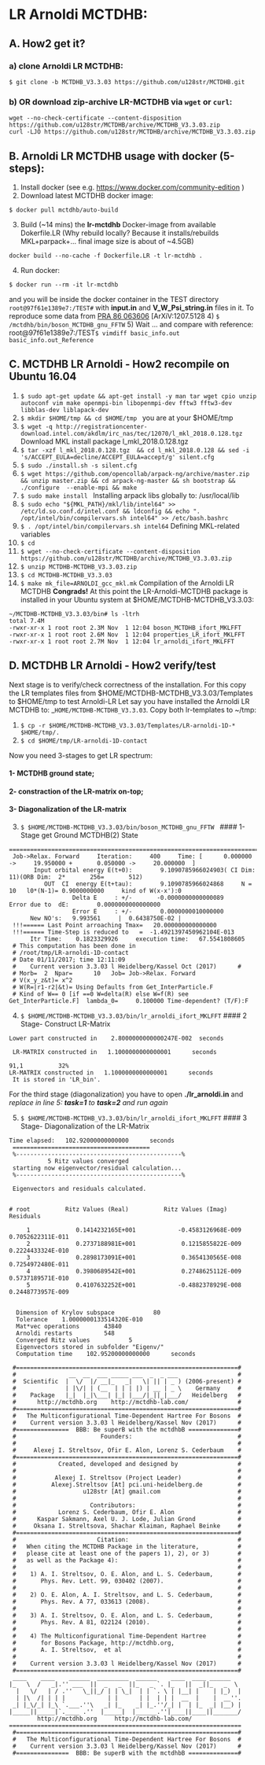 # LR Arnoldi MCTDHB:
## A. How2 get it?

### a) clone Arnoldi LR MCTDHB:
```$ git clone -b MCTDHB_V3.3.03 https://github.com/u128str/MCTDHB.git```
### b) OR download zip-archive LR-MCTDHB via ```wget``` or ```curl```:
```
wget --no-check-certificate --content-disposition https://github.com/u128str/MCTDHB/archive/MCTDHB_V3.3.03.zip
curl -LJO https://github.com/u128str/MCTDHB/archive/MCTDHB_V3.3.03.zip
```

## B. Arnoldi LR MCTDHB usage with docker (5-steps):
1)  Install docker (see e.g. https://www.docker.com/community-edition )
2)  Download latest MCTDHB docker image:
```
$ docker pull mctdhb/auto-build
```
3)  Build (~14 mins) the __lr-mctdhb__ Docker-image from available Dokerfile.LR (Why rebuild locally? Because it  installs/rebuilds MKL+parpack+... final image size is about of ~4.5GB)
```
docker build --no-cache -f Dockerfile.LR -t lr-mctdhb . 
```
4)  Run docker:
```
$ docker run --rm -it lr-mctdhb 
```
and you will be inside the docker container in the TEST directory ```root@97f61e1389e7:/TEST#``` with
__input.in__ and __V_W_Psi_string.in__ files in it. To reproduce some data from [PRA 86 063606](https://journals.aps.org/pra/abstract/10.1103/PhysRevA.86.063606) [ArXiV:1207.5128
4) ````$ /mctdhb/bin/boson_MCTDHB_gnu_FFTW````
5) Wait ... and compare with reference:
root@97f61e1389e7:/TEST```$ vimdiff basic_info.out basic_info.out_Reference ```


## C. MCTDHB LR Arnoldi - How2 recompile on Ubuntu 16.04
1) ```$ sudo apt-get update && apt-get install -y man tar wget cpio unzip autoconf vim make openmpi-bin libopenmpi-dev fftw3 fftw3-dev libblas-dev liblapack-dev ``` 
2) ```$ mkdir $HOME/tmp && cd $HOME/tmp ```  you are at your $HOME/tmp
3) ```$ wget -q http://registrationcenter-download.intel.com/akdlm/irc_nas/tec/12070/l_mkl_2018.0.128.tgz  ``` Download MKL install package l_mkl_2018.0.128.tgz
4) ```$ tar -xzf l_mkl_2018.0.128.tgz  && cd l_mkl_2018.0.128 && sed -i 's/ACCEPT_EULA=decline/ACCEPT_EULA=accept/g' silent.cfg ``` 
5) ```$ sudo ./install.sh -s silent.cfg```
6) ```$ wget https://github.com/opencollab/arpack-ng/archive/master.zip && unzip master.zip && cd arpack-ng-master && sh bootstrap && ./configure  --enable-mpi && make ```
7) ```$ sudo make install ```  Installing arpack libs globally to: /usr/local/lib
8) ```$ sudo echo "${MKL_PATH}/mkl/lib/intel64" >> /etc/ld.so.conf.d/intel.conf && ldconfig && echo ". /opt/intel/bin/compilervars.sh intel64" >> /etc/bash.bashrc``` 
9) ```$ . /opt/intel/bin/compilervars.sh intel64``` Defining MKL-related variables
10) ```$ cd ```
11) ```$ wget --no-check-certificate --content-disposition https://github.com/u128str/MCTDHB/archive/MCTDHB_V3.3.03.zip```
12) ```$ unzip MCTDHB-MCTDHB_V3.3.03.zip ```
13) ```$ cd MCTDHB-MCTDHB_V3.3.03```
14) ```$ make mk_file=ARNOLDI_gcc_mkl.mk``` Compilation of the Arnoldi LR MCTDHB
__Congrads!__
At this point the LR-Arnoldi-MCTDHB package is installed in your Ubuntu system at $HOME/MCTDHB-MCTDHB_V3.3.03:

```
~/MCTDHB-MCTDHB_V3.3.03/bin# ls -ltrh
total 7.4M
-rwxr-xr-x 1 root root 2.3M Nov  1 12:04 boson_MCTDHB_ifort_MKLFFT
-rwxr-xr-x 1 root root 2.6M Nov  1 12:04 properties_LR_ifort_MKLFFT
-rwxr-xr-x 1 root root 2.7M Nov  1 12:04 lr_arnoldi_ifort_MKLFFT
```


## D. MCTDHB LR Arnoldi - How2 verify/test 
Next stage is to verify/check correctness of the installation. For this copy the LR templates files from $HOME/MCTDHB-MCTDHB_V3.3.03/Templates to $HOME/tmp  to test Arnoldi-LR
Let say you have installed the Arnoldi LR MCTDHB to: _``` HOME/MCTDHB-MCTDHB_V3.3.03 ```.
Copy both lr-templates to ~/tmp:

1) ```$ cp -r $HOME/MCTDHB-MCTDHB_V3.3.03/Templates/LR-arnoldi-1D-* $HOME/tmp/.```
2) ```$ cd $HOME/tmp/LR-arnoldi-1D-contact```

Now you need 3-stages to get LR spectrum: 
#### 1- MCTDHB ground state; 
#### 2- constraction of the LR-matrix on-top; 
#### 3- Diagonalization of the LR-matrix

3) ```$ $HOME/MCTDHB-MCTDHB_V3.3.03/bin/boson_MCTDHB_gnu_FFTW ``` #### 1- Stage get Ground MCTDHB(2) State
```
====================================================================================================
 Job->Relax. Forward     Iteration:     400     Time: [      0.000000 ->     19.950000 +       0.050000 ->     20.000000  ]
       Input orbital energy E(t+0):        9.1090785966024903( CI Dim:        11)(ORB Dim:  2*       256=       512)
          OUT  CI  energy E(t+tau):        9.1090785966024868     N =         10   l0*(N-1)= 0.9000000000     kind of W(x-x'):0
                  Delta E     : +/-       -0.0000000000000089                  Error due to  dE:        0.0000000000000000
                  Error E     : +/-        0.0000000010000000
      New NO's:   9.993561     |  0.6438750E-02 |
 !!!====== Last Point arroaching Tmax=   20.000000000000000
 !!!====== Time-Step is reduced to   =  -1.4921397450962104E-013
      Itr Time:    0.1823329926     execution time:   67.5541808605
 # This computation has been done in
 # /root/tmp/LR-arnoldi-1D-contact
 # Date 01/11/2017; time 12:11:09
 #    Current version 3.3.03 l Heidelberg/Kassel Oct (2017)      #
 # Morb=  2  Npar=      10   Job= Job->Relax. Forward
 # V(x_y_z&t)= x^2
 # W(R=|r1-r2|&t)= Using Defaults from Get_InterParticle.F
 # Kind of W== 0 [if ==0 W=delta(R) else W=f(R) see Get_InterParticle.F]  lambda_0=     0.100000 Time-dependent? (T/F):F
```

4) ```$ $HOME/MCTDHB-MCTDHB_V3.3.03/bin/lr_arnoldi_ifort_MKLFFT``` #### 2 Stage- Construct LR-Matrix

```
Lower part constructed in    2.8000000000000247E-002  seconds

 LR-MATRIX constructed in   1.1000000000000001      seconds
                                                                                                                                                                91,1          32%
LR-MATRIX constructed in   1.1000000000000001      seconds
 It is stored in 'LR_bin'.
```
For the third stage (diagonalization) you have to open __./lr_arnoldi.in__ and _replace in line 5:  __task=1__ to __task=2__ and run again_

5) ```$ $HOME/MCTDHB-MCTDHB_V3.3.03/bin/lr_arnoldi_ifort_MKLFFT``` #### 3 Stage- Diagonalization of the LR-Matrix
```
Time elapsed:   102.92000000000000      seconds
 =======================================
 %-----------------------------------------------%
           5 Ritz values converged
 starting now eigenvector/residual calculation...
 %-----------------------------------------------%

 Eigenvectors and residuals calculated.


# root          Ritz Values (Real)          Ritz Values (Imag)          Residuals

     1             0.1414232165E+001            -0.4583126968E-009             0.7052622311E-011
     2             0.2737188981E+001             0.1215855822E-009             0.2224433324E-010
     3             0.2898173091E+001             0.3654130565E-008             0.7254972480E-011
     4             0.3980689542E+001             0.2748625112E-009             0.5737189571E-010
     5             0.4107632252E+001            -0.4882378929E-008             0.2448773957E-009


  Dimension of Krylov subspace           80
  Tolerance    1.0000000133514320E-010
  Mat*vec operations       43840
  Arnoldi restarts         548
  Converged Ritz values           5
  Eigenvectors stored in subfolder "Eigenv/"
  Computation time    102.95200000000000      seconds

```

```
 #===============================================================#
 #               __  __  ___ _____ ___  _  _ ___                 #
 #  Scientific  |  \/  |/ __|_   _|   \| || | _ ) (2006-present) #
 #              | |\/| | (__  | | | |) | __ | _ \    Germany     #
 #    Package   |_|  |_|\___| |_| |___/|_||_|___/   Heidelberg   #
 #      http://mctdhb.org    http://mctdhb-lab.com/              #
 #===============================================================#
 #   The Multiconfigurational Time-Dependent Hartree For Bosons  #
 #    Current version 3.3.03 l Heidelberg/Kassel Nov (2017)      #
 #===============  BBB: Be superB with the mctdhbB ==============#
 #                        Founders:                              #
 #                                                               #
 #     Alexej I. Streltsov, Ofir E. Alon, Lorenz S. Cederbaum    #
 #===============================================================#
 #            Created, developed and designed by                 #
 #                                                               #
 #           Alexej I. Streltsov (Project Leader)                #
 #          Alexej.Streltsov [At] pci.uni-heidelberg.de          #
 #                   u128str [At] gmail.com                      #
 #                                                               #
 #                     Contributors:                             #
 #            Lorenz S. Cederbaum, Ofir E. Alon                  #
 #      Kaspar Sakmann, Axel U. J. Lode, Julian Grond            #
 #     Oksana I. Streltsova, Shachar Klaiman, Raphael Beinke     #
 #===============================================================#
 #                       Citation:                               #
 #   When citing the MCTDHB Package in the literature,           #
 #   please cite at least one of the papers 1), 2), or 3)        #
 #   as well as the Package 4):                                  #
 #                                                               #
 #    1) A. I. Streltsov, O. E. Alon, and L. S. Cederbaum,       #
 #       Phys. Rev. Lett. 99, 030402 (2007).                     #
 #                                                               #
 #    2) O. E. Alon, A. I. Streltsov, and L. S. Cederbaum,       #
 #       Phys. Rev. A 77, 033613 (2008).                         #
 #                                                               #
 #    3) A. I. Streltsov, O. E. Alon, and L. S. Cederbaum,       #
 #       Phys. Rev. A 81, 022124 (2010).                         #
 #                                                               #
 #    4) The Multiconfigurational Time-Dependent Hartree         #
 #       for Bosons Package, http://mctdhb.org,                  #
 #       A. I. Streltsov,  et al                                 #
 #                                                               #
 #    Current version 3.3.03 l Heidelberg/Kassel Nov (2017)      #
 #===============================================================#
 ____    ____    ______  _________  ______    ____  ____ ______
|_   \  /   _|.'' ___  ||  _   _  ||_   _ `. |_   ||  _||_   _  \ 
  |   \/   | / .''   \_||_/ | | \_|  | | `. \ | |__| |    | |_)  |
  | |\  /| | | |            | |      | |  | | |  __  |    |  __''.
 _| |_\/_| |_\ `.___.''\   _| |_    _| |_.''/_| |  | |_  _| |__) |
|_____||_____|`.____ .''  |_____|  |______.''|____||____||_______/
        http://mctdhb.org     http://mctdhb-lab.com/
==================================================================
 #===============================================================#
 #   The Multiconfigurational Time-Dependent Hartree For Bosons  #
 #    Current version 3.3.03 l Heidelberg/Kassel Nov (2017)      #
 #===============  BBB: Be superB with the mctdhbB ==============#
```

